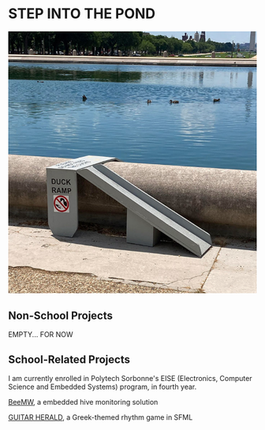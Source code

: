 # STEP INTO THE POND

![DUCK RAMP](./graphics/duck_ramp.png)

## Non-School Projects

EMPTY... FOR NOW  

## School-Related Projects

I am currently enrolled in Polytech Sorbonne's EISE (Electronics, Computer Science and Embedded Systems) program, in fourth year.

[BeeMW](./BEEMW/BEEMW.md), a embedded hive monitoring solution  

[GUITAR HERALD](./GUITAR_HERALD.md), a Greek-themed rhythm game in SFML  
